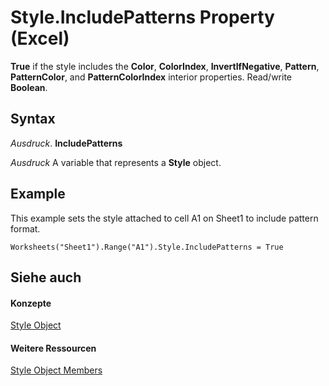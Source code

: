 
# Style.IncludePatterns Property (Excel)

 **True** if the style includes the **Color**, **ColorIndex**, **InvertIfNegative**, **Pattern**, **PatternColor**, and **PatternColorIndex** interior properties. Read/write **Boolean**.


## Syntax

 _Ausdruck_. **IncludePatterns**

 _Ausdruck_ A variable that represents a **Style** object.


## Example

This example sets the style attached to cell A1 on Sheet1 to include pattern format.


```
Worksheets("Sheet1").Range("A1").Style.IncludePatterns = True
```


## Siehe auch


#### Konzepte


[Style Object](3c1e9184-0075-5f46-9a1a-0b61d874d1f8.md)
#### Weitere Ressourcen


[Style Object Members](http://msdn.microsoft.com/library/78f477c9-4033-e7c5-fc3d-7ba025392d31%28Office.15%29.aspx)